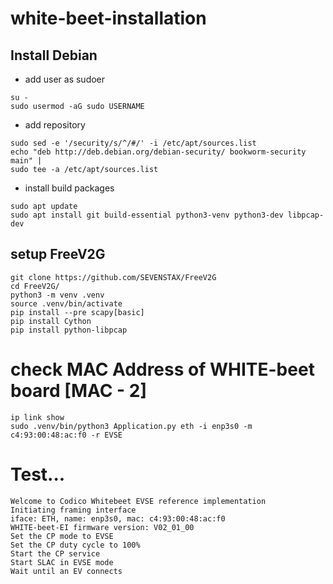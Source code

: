 # white-beet-installation

## Install Debian

* add user as sudoer
```
su -
sudo usermod -aG sudo USERNAME
```

* add repository

```
sudo sed -e '/security/s/^/#/' -i /etc/apt/sources.list
echo "deb http://deb.debian.org/debian-security/ bookworm-security main" |
sudo tee -a /etc/apt/sources.list
```
* install build packages
```
sudo apt update
sudo apt install git build-essential python3-venv python3-dev libpcap-dev
```
## setup FreeV2G
```
git clone https://github.com/SEVENSTAX/FreeV2G
cd FreeV2G/
python3 -m venv .venv
source .venv/bin/activate
pip install --pre scapy[basic]
pip install Cython
pip install python-libpcap
```
# check MAC Address of WHITE-beet board [MAC - 2]
```
ip link show
sudo .venv/bin/python3 Application.py eth -i enp3s0 -m c4:93:00:48:ac:f0 -r EVSE
```

# Test...

``` text
Welcome to Codico Whitebeet EVSE reference implementation
Initiating framing interface
iface: ETH, name: enp3s0, mac: c4:93:00:48:ac:f0
WHITE-beet-EI firmware version: V02_01_00
Set the CP mode to EVSE
Set the CP duty cycle to 100%
Start the CP service
Start SLAC in EVSE mode
Wait until an EV connects
```
